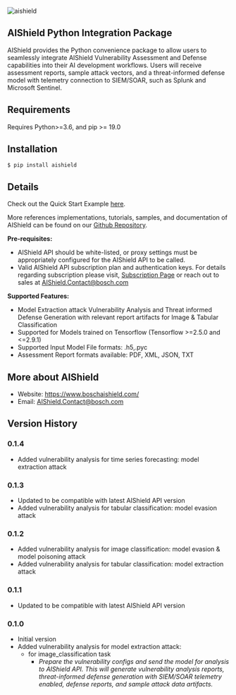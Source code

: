


![aishield](https://aisdocs.blob.core.windows.net/images/aishieldLogoPypi.PNG)

## AIShield Python Integration Package

AIShield provides the Python convenience package to allow users to seamlessly integrate AIShield Vulnerability Assessment and Defense capabilities into their AI development workflows. Users will receive assessment reports, sample attack vectors, and a threat-informed defense model with telemetry connection to SIEM/SOAR, such as Splunk and Microsoft Sentinel.


## Requirements

Requires Python>=3.6, and pip >= 19.0

## Installation

    $ pip install aishield

## Details

Check out the Quick Start Example [here](https://github.com/bosch-aisecurity-aishield/Reference-Implementations/tree/main/Product_Taskpair_wise/Image_Classification/Extraction). 

More references implementations, tutorials, samples, and documentation of AIShield can be found on our [Github Repository](https://github.com/bosch-aisecurity-aishield/Reference-Implementations).

**Pre-requisites:**
    
 - AIShield API should be white-listed, or proxy settings must be appropriately configured for the AIShield API to be called. 
 - Valid AIShield API subscription plan and authentication keys. For details regarding subscription please visit, [Subscription Page](https://aws.amazon.com/marketplace/pp/prodview-ppbwtiryaohti) or reach out to sales at <AIShield.Contact@bosch.com>
    
**Supported Features:**

 - Model Extraction attack Vulnerability Analysis and Threat informed Defense Generation with relevant report artifacts for Image & Tabular Classification
 - Supported for Models trained on Tensorflow (Tensorflow >=2.5.0 and <=2.9.1)
 - Supported Input Model File formats: .h5,.pyc
 - Assessment Report formats available: PDF, XML, JSON, TXT
   
## More about AIShield

- Website:  https://www.boschaishield.com/
- Email:   <AIShield.Contact@bosch.com>

## Version History
### 0.1.4
- Added vulnerability analysis for time series forecasting: model extraction attack

### 0.1.3
- Updated to be compatible with latest AIShield API version
- Added vulnerability analysis for tabular classification: model evasion attack

### 0.1.2
- Added vulnerability analysis for image classification: model evasion & model poisoning attack
- Added vulnerability analysis for tabular classification: model extraction attack

### 0.1.1
- Updated to be compatible with latest AIShield API version 

### 0.1.0
   - Initial version
   - Added vulnerability analysis for model extraction attack:
     - for image_classification task
         -  *Prepare the vulnerability configs and send the model for analysis to AIShield API. 
             This will generate vulnerability analysis reports, threat-informed defense generation with SIEM/SOAR telemetry enabled, defense reports, and sample attack data artifacts.*

